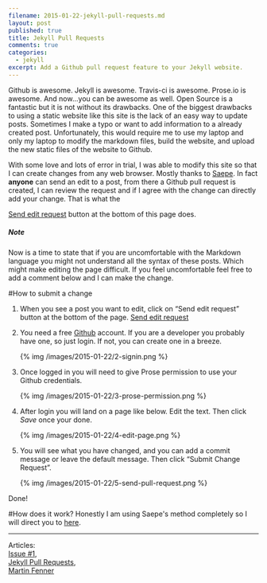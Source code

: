 ```yaml
---
filename: 2015-01-22-jekyll-pull-requests.md
layout: post
published: true
title: Jekyll Pull Requests
comments: true
categories: 
  - jekyll
excerpt: Add a Github pull request feature to your Jekyll website.
---
```


Github is awesome. Jekyll is awesome. Travis-ci is awesome. Prose.io is awesome. And now...you can be awesome as well. Open Source is a fantastic but it is not without its drawbacks. One of the biggest drawbacks to using a static website like this site is the lack of an easy way to update posts. Sometimes I make a typo or want to add information to a already created post. Unfortunately, this would require me to use my laptop and only my laptop to modify the markdown files, build the website, and upload the new static files of the website to Github. 

With some love and lots of error in trial, I was able to modify this site so that I can create changes from any web browser. Mostly thanks to [Saepe](http://brunosan.eu/2012/07/01/jekyll-pull-requests/). In fact **anyone** can send an edit to a post, from there a Github pull request is created, I can review the request and if I agree with the change can directly add your change. That is what the 

<a id="pull-request-btn" class="btn btn-danger" href="">Send edit request</a>  button at the bottom of this page does.

<div class="note info">
  <h5>Note</h5>
  <p>Now is a time to state that if you are uncomfortable with the Markdown language you might not understand all the syntax of these posts. Which might make editing the page difficult. If you feel uncomfortable feel free to add a comment below and I can make the change.</p>
</div>

#How to submit a change
1. When you see a post you want to edit, click on “Send edit request” button at the bottom of the page. <a id="pull-request-btn" class="btn btn-danger" href="">Send edit request</a> 

2. You need a free [Github](https://github.com) account. If you are a developer you probably have one, so just login. If not, you can create one in a breeze.

	{% img /images/2015-01-22/2-signin.png %}

3. Once logged in you will need to give Prose permission to use your Github credentials. 

	{% img /images/2015-01-22/3-prose-permission.png %}

4. After login you will land on a page like below. Edit the text. Then click *Save* once your done.

	{% img /images/2015-01-22/4-edit-page.png %}
	
5. You will see what you have changed, and you can add a commit message or leave the default message. Then click “Submit Change Request”.

	{% img /images/2015-01-22/5-send-pull-request.png %}

Done!

#How does it work?
Honestly I am using Saepe's method completely so I will direct you to [here](http://brunosan.eu/2012/07/01/jekyll-pull-requests/).

---

Articles:  
[Issue #1](https://github.com/clburlison/clburlison.github.io/issues/1),  
[Jekyll Pull Requests](http://brunosan.eu/2012/07/01/jekyll-pull-requests/),  
[Martin Fenner](http://blog.martinfenner.org/)
